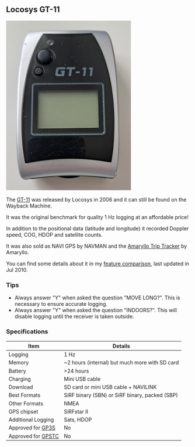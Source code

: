 ## Locosys GT-11

![gt-11](img/gt-11.jpg)

The [GT-11](https://web.archive.org/web/20100430102528/http://www.locosystech.com:80/product.php?zln=en&id=5) was released by Locosys in 2006 and it can still be found on the Wayback Machine.

It was the original benchmark for quality 1 Hz logging at an affordable price!

In addition to the positional data (latitude and longitude) it recorded Doppler speed, COG, HDOP and satellite counts.

It was also sold as NAVI GPS by NAVMAN and the [Amaryllo Trip Tracker](https://www.amaryllo.com/almooj/sports-products/amaryllo-trip-tracker-gps-sports-device-7.html) by Amaryllo.

You can find some details about it in my [feature comparison](../../../guidance/features/feature-comparison.pdf), last updated in Jul 2010.



### Tips

- Always answer "Y" when asked the question "MOVE LONG?". This is necessary to ensure accurate logging.
- Always answer "Y" when asked the question "INDOORS?". This will disable logging until the receiver is taken outside.



### Specifications

| Item                                                       | Details                                        |
| ---------------------------------------------------------- | ---------------------------------------------- |
| Logging                                                    | 1 Hz                                           |
| Memory                                                     | ~2 hours (internal) but much more with SD card |
| Battery                                                    | >24 hours                                      |
| Charging                                                   | Mini USB cable                                 |
| Download                                                   | SD card or mini USB cable + NAVILINK           |
| Best Formats                                               | SiRF binary (SBN) or SiRF binary, packed (SBP) |
| Other Formats                                              | NMEA                                           |
| GPS chipset                                                | SiRFstar II                                    |
| Additional Logging                                         | Sats, HDOP                                     |
| Approved for [GP3S](https://www.gps-speedsurfing.com/)     | No                                             |
| Approved for [GPSTC](https://www.gpsteamchallenge.com.au/) | No                                             |

